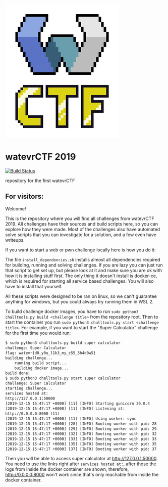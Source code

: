 ![logo](logo.png)

# watevrCTF 2019

[![Build Status](https://travis-ci.com/mateuszdrwal/watevrCTF-2019.svg?token=4HxouMSxJNRpTrgxhYqN&branch=master)](https://travis-ci.com/mateuszdrwal/watevrCTF-2019)

repository for the first watevrCTF

## For visitors:

Welcome!

This is the repository where you will find all challenges from watevrCTF 2019. All challenges have their sources and build scripts here, so you can explore how they were made. Most of the challenges also have automated solve scripts that you can investigate for a solution, and a few even have writeups.

If you want to start a web or pwn challenge locally here is how you do it:

The file `install_dependencies.sh` installs almost all dependencies required for building, running and solving challenges. If you are lazy you can just run that script to get set up, but please look at it and make sure you are ok with how it is installing stuff first. The only thing it doesn't install is docker-ce, which is required for starting all service based challenges. You will also have to install that yourself.

All these scripts were designed to be ran on linux, so we can't guarantee anything for windows, but you could always try running them in WSL 2.

To build challenge docker images, you have to run `sudo python3 challtools.py build <challenge title>` from the repository root. Then to start the container you run `sudo python3 challtools.py start <challenge title>`. For example, if you want to start the "Super Calculator" challenge for the first time you would run:

```
$ sudo python3 challtools.py build super calculator
challenge: Super Calculator
flag: watevr{d0_y0u_l1k3_my_c55_5h4d0w5}
building challenge...
    running build script...
    building docker image...
build done!
$ sudo python3 challtools.py start super calculator
challenge: Super Calculator
starting challenge...
services hosted at:
http://127.0.0.1:50000
[2019-12-15 15:47:17 +0000] [11] [INFO] Starting gunicorn 20.0.4
[2019-12-15 15:47:17 +0000] [11] [INFO] Listening at: http://0.0.0.0:8000 (11)
[2019-12-15 15:47:17 +0000] [11] [INFO] Using worker: sync
[2019-12-15 15:47:17 +0000] [28] [INFO] Booting worker with pid: 28
[2019-12-15 15:47:17 +0000] [29] [INFO] Booting worker with pid: 29
[2019-12-15 15:47:17 +0000] [32] [INFO] Booting worker with pid: 32
[2019-12-15 15:47:17 +0000] [33] [INFO] Booting worker with pid: 33
[2019-12-15 15:47:17 +0000] [35] [INFO] Booting worker with pid: 35
[2019-12-15 15:47:17 +0000] [37] [INFO] Booting worker with pid: 37
```

Then you will be able to access super calculator at <http://127.0.0.1:50000>. You need to use the links right after `services hosted at:`, after those the logs from inside the docker container are shown, therefore, <http://0.0.0.0:8000> won't work since that's only reachable from inside the docker container.
